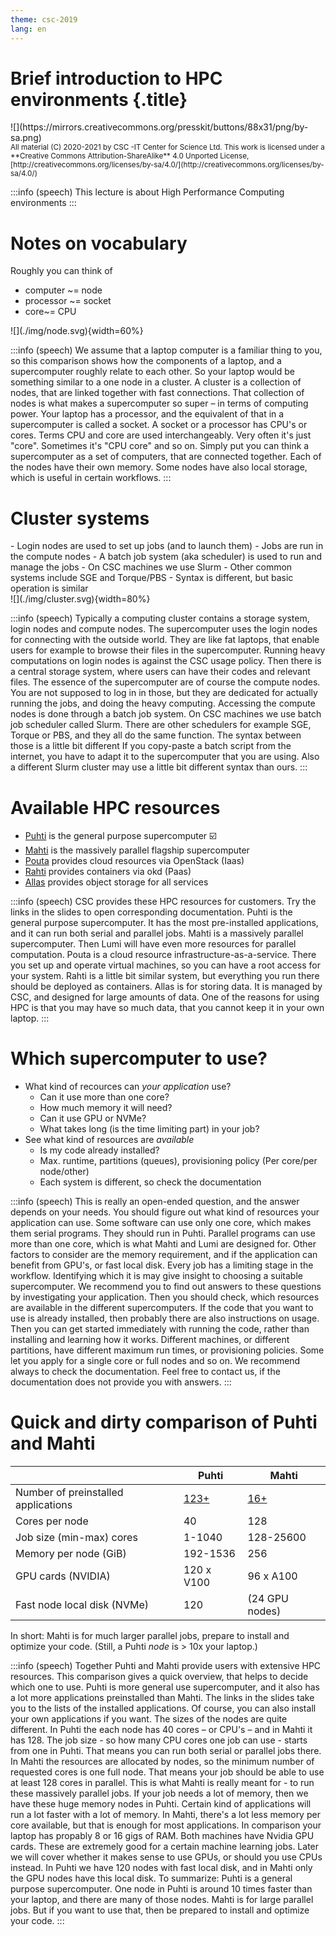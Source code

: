 ```yaml
---
theme: csc-2019
lang: en
---
```


# Brief introduction to HPC environments {.title}

<div class="column">
![](https://mirrors.creativecommons.org/presskit/buttons/88x31/png/by-sa.png)
</div>
<div class="column">
<small>
All material (C) 2020-2021 by CSC -IT Center for Science Ltd.
This work is licensed under a **Creative Commons Attribution-ShareAlike** 4.0
Unported License, [http://creativecommons.org/licenses/by-sa/4.0/](http://creativecommons.org/licenses/by-sa/4.0/)
</small>
</div>

:::info (speech)
This lecture is about High Performance Computing environments
:::

# Notes on vocabulary

<div class="column">
Roughly you can think of

- computer ~= node
- processor ~= socket
- core~= CPU
</div>
<div class="column">
![](./img/node.svg){width=60%} 
</div>

:::info (speech)
We assume that a laptop computer is a familiar thing to you, so this comparison shows how the components of a laptop, and a supercomputer roughly relate to each other. 
So your laptop would be something similar to a one node in a cluster. 
A cluster is a collection of nodes, that are linked together with fast connections.
That collection of nodes is what makes a supercomputer so super – in terms of computing power.
Your laptop has a processor, and the equivalent of that in a supercomputer is called a socket. 
A socket or a processor has CPU's or cores.
Terms CPU and core are used interchangeably. 
Very often it's just "core". 
Sometimes it's "CPU core" and so on. 
Simply put you can think a supercomputer as a set of computers, that are connected together. 
Each of the nodes have their own memory.
Some nodes have also local storage, which is useful in certain workflows. 
:::

# Cluster systems

<div class="column">
- Login nodes are used to set up jobs (and to launch them)
- Jobs are run in the compute nodes
- A batch job system (aka scheduler) is used to run and manage the jobs
  - On CSC machines we use Slurm
  - Other common systems include SGE and Torque/PBS
  - Syntax is different, but basic operation is similar
</div>
<div class="column">
![](./img/cluster.svg){width=80%} 
</div>

:::info (speech)
Typically a computing cluster contains a storage system, login nodes and compute nodes. 
The supercomputer uses the login nodes for connecting with the outside world.
They are like fat laptops, that enable users for example to browse their files in the supercomputer.
Running heavy computations on login nodes is against the CSC usage policy.
Then there is a central storage system, where users can have their codes and relevant files.
The essence of the supercomputer are of course the compute nodes.
You are not supposed to log in in those, but they are dedicated for actually running the jobs, and doing the heavy computing.
Accessing the compute nodes is done through a batch job system.
On CSC machines we use batch job scheduler called Slurm. 
There are other schedulers for example SGE, Torque or PBS, and they all do the same function. 
The syntax between those is a little bit different
If you copy-paste a batch script from the internet, you have to adapt it to the supercomputer that you are using.
Also a different Slurm cluster may use a little bit different syntax than ours. 
:::

# Available HPC resources

- [Puhti](https://docs.csc.fi/computing/systems-puhti/) is the general purpose supercomputer ☑️
- [Mahti](https://docs.csc.fi/computing/systems-mahti/) is the massively parallel flagship supercomputer
- [Pouta](https://docs.csc.fi/cloud/pouta/pouta-what-is/) provides cloud resources via OpenStack (Iaas)
- [Rahti](https://docs.csc.fi/cloud/rahti/rahti-what-is/) provides containers via okd (Paas)
- [Allas](https://docs.csc.fi/data/Allas/) provides object storage for all services

:::info (speech)
CSC provides these HPC resources for customers. 
Try the links in the slides to open corresponding documentation. 
Puhti is the general purpose supercomputer.
It has the most pre-installed applications, and it can run both serial and parallel jobs. 
Mahti is a massively parallel supercomputer. 
Then Lumi will have even more resources for parallel computation. 
Pouta is a cloud resource infrastructure-as-a-service.
There you set up and operate virtual machines, so you can have a root access for your system. 
Rahti is a little bit similar system, but everything you run there should be deployed as containers.
Allas is for storing data. 
It is managed by CSC, and designed for large amounts of data. 
One of the reasons for using HPC is that you may have so much data, that you cannot keep it in your own laptop.
:::

# Which supercomputer to use? 

- What kind of recources can _your application_ use?
  - Can it use more than one core?
  - How much memory it will need?
  - Can it use GPU or NVMe?
  - What takes long (is the time limiting part) in your job?
- See what kind of resources are _available_
  - Is my code already installed?
  - Max. runtime, partitions (queues), provisioning policy (Per core/per node/other)
  - Each system is different, so check the documentation

:::info (speech)
This is really an open-ended question, and the answer depends on your needs.
You should figure out what kind of resources your application can use. 
Some software can use only one core, which makes them serial programs. 
They should run in Puhti.
Parallel programs can use more than one core, which is what Mahti and Lumi are designed for. 
Other factors to consider are the memory requirement, and if the application can benefit from GPU's, or fast local disk. 
Every job has a limiting stage in the workflow.
Identifying which it is may give insight to choosing a suitable supercomputer.
We recommend you to find out answers to these questions by investigating your application. 
Then you should check, which resources are available in the different supercomputers. 
If the code that you want to use is already installed, then probably there are also instructions on usage. 
Then you can get started immediately with running the code, rather than installing and learning how it works. 
Different machines, or different partitions, have different maximum run times, or provisioning policies.
Some let you apply for a single core or full nodes and so on.
We recommend always to check the documentation. 
Feel free to contact us, if the documentation does not provide you with answers. 
:::

# Quick and dirty comparison of Puhti and Mahti

|                             | Puhti  | Mahti    |
| --------------------------- |------- | ----     | 
| Number of preinstalled applications   | [123+](https://docs.csc.fi/apps/by_system/#puhti)   | [16+](https://docs.csc.fi/apps/by_system/#mahti)       | 
| Cores per node              | 40     | 128       |
| Job size (min-max) cores    | 1-1040 | 128-25600 |
| Memory per node (GiB)       | 192-1536 | 256     |
| GPU cards (NVIDIA)          | 120 x V100 | 96 x A100|
| Fast node local disk (NVMe) | 120   | (24 GPU nodes)  |

In short: Mahti is for much larger parallel jobs, prepare to install and optimize your code.
(Still, a Puhti *node* is > 10x your laptop.)

:::info (speech)
Together Puhti and Mahti provide users with extensive HPC resources. 
This comparison gives a quick overview, that helps to decide which one to use.
Puhti is more general use supercomputer, and it also has a lot more applications preinstalled than Mahti.
The links in the slides take you to the lists of the installed applications. 
Of course, you can also install your own applications if you want. 
The sizes of the nodes are quite different.
In Puhti the each node has 40 cores – or CPU's – and in Mahti it has 128. 
The job size - so how many CPU cores one job can use - starts from one in Puhti.
That means you can run both serial or parallel jobs there. 
In Mahti the resources are allocated by nodes, so the minimum number of requested cores is one full node. 
That means your job should be able to use at least 128 cores in parallel.
This is what Mahti is really meant for - to run these massively parallel jobs. 
If your job needs a lot of memory, then we have these huge memory nodes in Puhti. 
Certain kind of applications will run a lot faster with a lot of memory. 
In Mahti, there's a lot less memory per core available, but that is enough for most applications. 
In comparison your laptop has propably 8 or 16 gigs of RAM.
Both machines have Nvidia GPU cards. 
These are extremely good for a certain machine learning jobs. 
Later we will cover whether it makes sense to use GPUs, or should you use CPUs instead. 
In Puhti we have 120 nodes with fast local disk, and in Mahti only the GPU nodes have this local disk. 
To summarize: Puhti is a general purpose supercomputer.
One node in Puhti is around 10 times faster than your laptop, and there are many of those nodes.
Mahti is for large parallel jobs. 
But if you want to use that, then be prepared to install and optimize your code. 
:::

